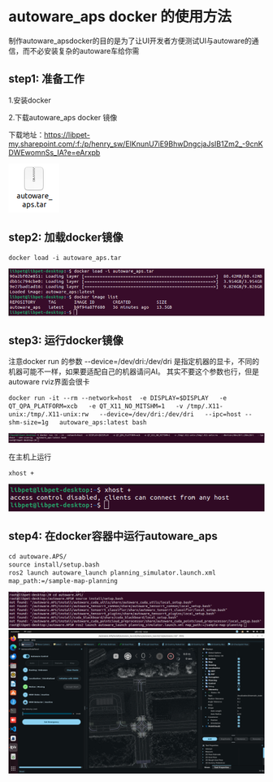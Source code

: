 # autoware_aps docker 的使用方法

制作autoware_apsdocker的目的是为了让UI开发者方便测试UI与autoware的通信，而不必安装复杂的autoware车给你需

## step1: 准备工作

1.安装docker 

2.下载autoware_aps docker 镜像

下载地址：https://libpet-my.sharepoint.com/:f:/p/henry_sw/ElKnunU7iE9BhwDngcjaJsIB1Zm2_-9cnKDWEwomnSs_IA?e=eArxpb

![alt text](<docs/Screenshot from 2025-08-17 14-33-11.png>)

## step2: 加载docker镜像

```
docker load -i autoware_aps.tar
```

![alt text](<docs/Screenshot from 2025-08-17 14-41-48.png>)

## step3: 运行docker镜像

注意docker run 的参数 --device=/dev/dri:/dev/dri 是指定机器的显卡，不同的机器可能不一样，如果要适配自己的机器请问AI。
其实不要这个参数也行，但是autoware rviz界面会很卡

```
docker run -it --rm --network=host  -e DISPLAY=$DISPLAY   -e QT_QPA_PLATFORM=xcb   -e QT_X11_NO_MITSHM=1   -v /tmp/.X11-unix:/tmp/.X11-unix:rw   --device=/dev/dri:/dev/dri   --ipc=host --shm-size=1g   autoware_aps:latest bash
```

![alt text](<docs/Screenshot from 2025-08-17 14-44-49.png>)

在主机上运行
```
xhost +
```
![alt text](<docs/Screenshot from 2025-08-17 14-49-11.png>)

## step4: 在docker容器中运行autoware_aps

```
cd autoware.APS/
source install/setup.bash
ros2 launch autoware_launch planning_simulator.launch.xml map_path:=/sample-map-planning  
```
![alt text](<docs/Screenshot from 2025-08-17 14-53-57.png>)
![alt text](<docs/Screenshot from 2025-08-17 14-54-55.png>)